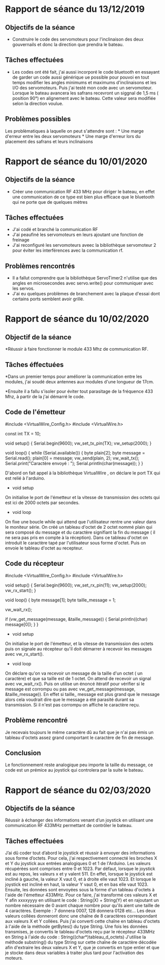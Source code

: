 # Rapport de séance du  13/12/2019

## Objectifs de la séance 
* Construire le code des servomoteurs pour l'inclinaison des deux gouvernails et donc la direction que prendra le bateau.

## Tâches effectuées 
* Les codes ont été fait, j'ai aussi incorporé le code bluetooth en essayant de garder un code aussi générique ue possible pour pouvoi en tout temps modifier les angles minimums et maximums d'inclinaisons et les I/O des servomoteurs. Puis j'ai testé mon code avec un servomoteur.
Lorsque le bateau avancera les safrans recevront un siggnal de 1,5 ms ( position 90°) en alignement avec le bateau. Cette valeur sera modifiée selon la direction voulue.

## Problèmes possibles
Les problèmatiques à laquelle on peut s'attendre sont : 
    * Une marge d'erreur entre les deux servomoteurs
    * Une marge d'erreur lors du placement des safrans et leurs inclinaisons 
    
# Rapport de séance du 10/01/2020

## Objectifs de la séance 
* Créer une communication RF 433 MHz pour diriger le bateau, en effet une communication de ce type est bien plus efficace que le bluetooth qui ne porte que de quelques mètres 

## Tâches effectuées 
* J'ai codé et branché la communication RF 
* J'ai peaufiné les servomoteurs en leurs ajoutant une fonction de freinage 
* J'ai reconfiguré les servomoteurs aveec la bibliothèque servomoteur 2 pour éviter les interférences  avec la communication rf. 

## Problèmes rencontrés 
* Il a fallut comprendre que la bibliothèque ServoTimer2 n'utilise que des angles en microsecondes avec servo.write() pour communiquer avec les servos.
* J'ai eu quelques problèmes de branchement avec la plaque d'essai dont certains ports semblent avoir grillé. 


# Rapport de séance du 10/02/2020

## Objectif de la séance
*Réussir à faire fonctionner le module 433 Mhz de communication RF.

## Tâches éffectuées 

*Dans un premier temps pour améliorer la communication entre les modules, j'ai soudé deux antennes aux modules d'une longueur de 17cm.

*Ensuite il a fallu s'isoler pour éviter tout parasitage de la fréquence 433 Mhz, à partir de la j'ai démarré le code.


## Code de l'émetteur

#include <VirtualWire_Config.h>
#include <VirtualWire.h>

const int TX = 10;

void setup() {
  Serial.begin(9600);
  vw_set_tx_pin(TX);
  vw_setup(2000);
}

void loop() {
  while (Serial.available()) {
    byte plain[2];
    byte message = Serial.read();
    plain[0] = message;
    vw_send(plain, 2);
    vw_wait_tx();
    Serial.print("Caractère envoyé : ");
    Serial.println(char(message));
  }
}

D'abord on fait appel à la bibliothèque VirtualWire , on déclare le port TX qui est relié à l'arduino.

- void setup 

On initialise le port de l'émetteur et la vitesse de transmission des octets qui est ici de 2000 octets par secondes.

- void loop 

On fixe une boucle while qui attend que l'utilisateur rentre une valeur dans le moniteur série. 
On créé un tableau d'octet de 2 octet nommé plain qui sera composé du message et du caractère signifiant la fin du message ( il ne sera pas pris en compte à la réception).
Dans ce tableau d'octet on introduit le caractère tapé par l'utilisateur sous forme d'octet.
Puis on envoie le tableau d'octet au recepteur. 

## Code du récepteur 

#include <VirtualWire_Config.h>
#include <VirtualWire.h>

void setup() {
  Serial.begin(9600);
  vw_set_rx_pin(11);
  vw_setup(2000);
  vw_rx_start();
}

void loop() {
  byte message[1];
  byte taille_message = 1;
 
  vw_wait_rx();

  if (vw_get_message(message, &taille_message)) {
    Serial.println((char) message[0]);
  }
}

- void setup 

On initialise le port de l'émetteur, et la vitesse de transmission des octets puis on signale au récepteur qu'il doit démarrer à recevoir les messages avec vw_rx_start().

- void loop

On déclare  qu'on va recevoir un message de la taille d'un octet ( un caractère) et que sa taille est de 1 octet. 
On attend de recevoir un signal avec vw_wait_rx().
Puis on utilise un énoncé itératif pour vérifier si le message est corrompu ou pas avec vw_get_message(message, &taille_message)).
En effet si taille_ message est plus grand que le message alors cela voudrait dire que le message a été parasité durant sa transmission. 
Si il n'est pas corrompu on affiche le caractère reçu. 

## Problème rencontré 

Je recevais toujours le même caractère dû au fait que je n'ai pas émis un tableau d'octets assez grand comportant le caractère de fin de message. 

## Conclusion 

Le fonctionnement reste analogique peu importe la taille du message, ce code est un prémice au joystick qui controlera par la suite le bateau.


# Rapport de séance du 02/03/2020

## Objectifs de la séance 
Réussir à échanger des informations venant d’un joystick en utilisant une communication RF 433MHz permettant de contrôler le bateau. 

## Tâches effectuées
J’ai dû coder tout d’abord le joystick et réussir à envoyer des informations sous forme d’octets. Pour cela, j'ai respectivement connecté les broches X et Y du joystick aux entrées analogiques 0 et 1 de l'Arduino. Les valeurs récupérées sont comprises entre 0 et 1023. Par défaut, lorsque le joystick est au repos, les valeurs x et y valent 511. En effet, lorsque le joystick est incliné à gauche, la valeur X vaut 0, et à droite elle vaut 1023. Et lorsque le joystick est incliné en haut, la valeur Y vaut 0, et en bas elle vaut 1023. Ensuite, les données sont envoyées sous la forme d'un tableau d'octets à l'aide de l'émetteur 433MHz. Pour ce faire, j'ai transformé ces valeurs X et Y afin xxxxyyyy en utilisant le code : String(X) + String(Y) et en rajoutant un nombre nécessaire de 0 avant chaque nombre pour qu'ils aient une taille de 4 caractères. Exemple : 7 donnera 0007, 128 donnera 0128 etc... Les deux valeurs collées donneront donc une chaîne de 8 caractères correspondant aux valeurs X et Y collées.
Puis j'ai converti cette chaîne en tableau d'octets à l'aide de la méthode getBytes() du type String.
Une fois les données transmises, je convertis le tableau d'octets reçu par le récepteur 433MHz en String à l'aide du code : String((char*)tableau_d_octets)
J'utilise la méthode substring() du type String sur cette chaîne de caractère décodée afin d'extraire les deux valeurs X et Y, que je convertis en type entier et que je stocke dans deux variables à traiter plus tard pour l'activation des moteurs.

